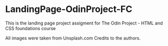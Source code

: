 # LandingPage-OdinProject-FC
This is the landing page project assigment for The Odin Project - HTML and CSS foundations course

All images were taken from Unsplash.com
Credits to the authors.
